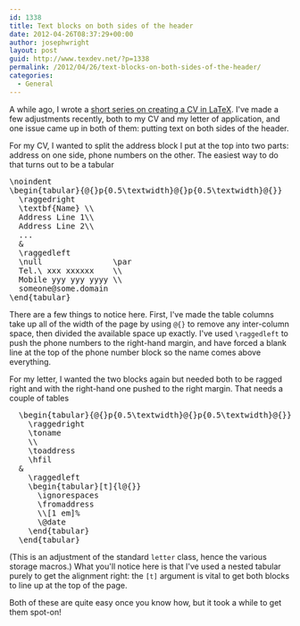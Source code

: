 ```yaml
---
id: 1338
title: Text blocks on both sides of the header
date: 2012-04-26T08:37:29+00:00
author: josephwright
layout: post
guid: http://www.texdev.net/?p=1338
permalink: /2012/04/26/text-blocks-on-both-sides-of-the-header/
categories:
  - General
---
```

A while ago, I wrote a <a title="Writing a curriculum vitae in LaTeX: Part 1" href="http://www.texdev.net/2011/11/05/writing-a-curriculum-vitae-in-latex-part-1/">short series on creating a CV in LaTeX</a>. I've made a few adjustments recently, both to my CV and my letter of application, and one issue came up in both of them: putting text on both sides of the header.

For my CV, I wanted to split the address block I put at the top into two parts: address on one side, phone numbers on the other. The easiest way to do that turns out to be a tabular
<pre>
\noindent
\begin{tabular}{@{}p{0.5\textwidth}@{}p{0.5\textwidth}@{}}
  \raggedright
  \textbf{Name} \\
  Address Line 1\\
  Address Line 2\\
  ...
  &
  \raggedleft
  \null               \par
  Tel.\ xxx xxxxxx    \\
  Mobile yyy yyy yyyy \\
  someone@some.domain
\end{tabular}
</pre>
There are a few things to notice here. First, I've made the table columns take up all of the width of the page by using <code>@{}</code> to remove any inter-column space, then divided the available space up exactly. I've used <code>\raggedleft</code> to push the phone numbers to the right-hand margin, and have forced a blank line at the top of the phone number block so the name comes above everything.

For my letter, I wanted the two blocks again but needed both to be ragged right and with the right-hand one pushed to the right margin. That needs a couple of tables
<pre>
  \begin{tabular}{@{}p{0.5\textwidth}@{}p{0.5\textwidth}@{}}
    \raggedright
    \toname
    \\
    \toaddress
    \hfil
  &
    \raggedleft
    \begin{tabular}[t]{l@{}}
      \ignorespaces
      \fromaddress
      \\[1 em]%
      \@date
    \end{tabular}
  \end{tabular}
</pre>
(This is an adjustment of the standard <code>letter</code> class, hence the various storage macros.) What you'll notice here is that I've used a nested tabular purely to get the alignment right: the <code>[t]</code> argument is vital to get both blocks to line up at the top of the page.

Both of these are quite easy once you know how, but it took a while to get them spot-on!
